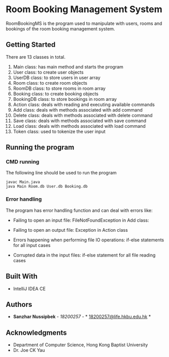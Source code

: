 ﻿# Room Booking Management System

RoomBookingMS is the program used to manipulate with users, rooms and bookings of the room booking management system.

## Getting Started

There are 13 classes in total.
 1. Main class: has main method and starts the program
 2. User class: to create user objects
 3. UserDB class: to store users in user array
 4. Room class: to create room objects
 5. RoomDB class: to store rooms in room array
 6. Booking class: to create booking objects
 7. BookingDB class: to store bookings in room array
 8. Action class: deals with reading and executing available commands
 9. Add class: deals with methods associated with add command
 10. Delete class: deals with methods associated with delete command
 11. Save class:  deals with methods associated with save command
 12. Load class:  deals with methods associated with load command
 13. Token class: used to tokenize the user input


## Running the program


### CMD running

The following line should be used to run the program

```
javac Main.java
java Main Room.db User.db Booking.db
```

### Error handling

The program has error handling function and can deal with errors like: 
-   Failing to open an input file: FileNotFoundException in Add class: 
    
-   Failing to open an output file: Exception in Action class 
    
-   Errors happening when performing file IO operations: if-else statements for all input cases
    
-   Corrupted data in the input files: if-else statement for all file reading cases



## Built With

* IntelliJ IDEA CE


## Authors

* **Sanzhar Nussipbek** - *18200257* - * 18200257@life.hkbu.edu.hk *


## Acknowledgments

* Department of Computer Science, Hong Kong Baptist University
* Dr. Joe CK Yau

